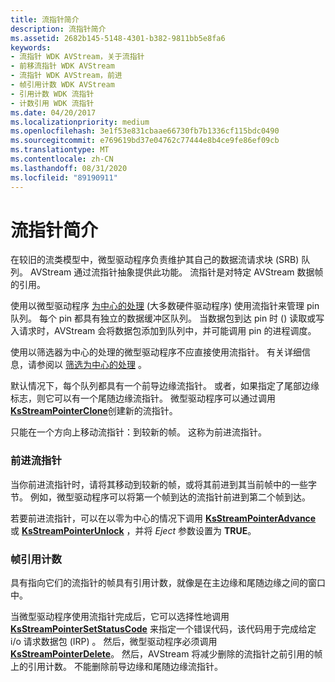 ```yaml
---
title: 流指针简介
description: 流指针简介
ms.assetid: 2682b145-5148-4301-b382-9811bb5e8fa6
keywords:
- 流指针 WDK AVStream，关于流指针
- 前移流指针 WDK AVStream
- 流指针 WDK AVStream，前进
- 帧引用计数 WDK AVStream
- 引用计数 WDK 流指针
- 计数引用 WDK 流指针
ms.date: 04/20/2017
ms.localizationpriority: medium
ms.openlocfilehash: 3e1f53e831cbaae66730fb7b1336cf115bdc0490
ms.sourcegitcommit: e769619bd37e04762c77444e8b4ce9fe86ef09cb
ms.translationtype: MT
ms.contentlocale: zh-CN
ms.lasthandoff: 08/31/2020
ms.locfileid: "89190911"
---
```

# <a name="introduction-to-stream-pointers"></a>流指针简介





在较旧的流类模型中，微型驱动程序负责维护其自己的数据流请求块 (SRB) 队列。 AVStream 通过流指针抽象提供此功能。 流指针是对特定 AVStream 数据帧的引用。

使用以微型驱动程序 [为中心的处理](pin-centric-processing.md) (大多数硬件驱动程序) 使用流指针来管理 pin 队列。 每个 pin 都具有独立的数据缓冲区队列。 当数据包到达 pin 时 () 读取或写入请求时，AVStream 会将数据包添加到队列中，并可能调用 pin 的进程调度。

使用以筛选器为中心的处理的微型驱动程序不应直接使用流指针。 有关详细信息，请参阅以 [筛选为中心的处理](filter-centric-processing.md) 。

默认情况下，每个队列都具有一个前导边缘流指针。 或者，如果指定了尾部边缘标志，则它可以有一个尾随边缘流指针。 微型驱动程序可以通过调用 [**KsStreamPointerClone**](/windows-hardware/drivers/ddi/ks/nf-ks-ksstreampointerclone)创建新的流指针。

只能在一个方向上移动流指针：到较新的帧。 这称为前进流指针。

### <a name="advancing-a-stream-pointer"></a>前进流指针

当你前进流指针时，请将其移动到较新的帧，或将其前进到其当前帧中的一些字节。 例如，微型驱动程序可以将第一个帧到达的流指针前进到第二个帧到达。

若要前进流指针，可以在以零为中心的情况下调用 [**KsStreamPointerAdvance**](/windows-hardware/drivers/ddi/ks/nf-ks-ksstreampointeradvance) 或 [**KsStreamPointerUnlock**](/windows-hardware/drivers/ddi/ks/nf-ks-ksstreampointerunlock) ，并将 *Eject* 参数设置为 **TRUE**。

### <a name="frame-reference-counts"></a>帧引用计数

具有指向它们的流指针的帧具有引用计数，就像是在主边缘和尾随边缘之间的窗口中。

当微型驱动程序使用流指针完成后，它可以选择性地调用 [**KsStreamPointerSetStatusCode**](/windows-hardware/drivers/ddi/ks/nf-ks-ksstreampointersetstatuscode) 来指定一个错误代码，该代码用于完成给定 i/o 请求数据包 (IRP) 。 然后，微型驱动程序必须调用 [**KsStreamPointerDelete**](/windows-hardware/drivers/ddi/ks/nf-ks-ksstreampointerdelete)。 然后，AVStream 将减少删除的流指针之前引用的帧上的引用计数。 不能删除前导边缘和尾随边缘流指针。

 

